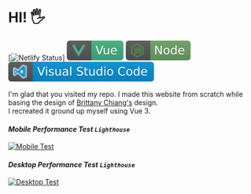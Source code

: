 # HI! 🖐
[![Netlify Status](https://api.netlify.com/api/v1/badges/66774d91-73d9-47cf-933f-e4c2c4ca0158/deploy-status)]
<img src="https://github.com/aleen42/badges/raw/master/src/vue.svg"/>
<img src="https://github.com/aleen42/badges/raw/master/src/node.svg"/>
<img src="https://github.com/aleen42/badges/raw/master/src/visual_studio_code_dfc.svg"/>


I'm glad that you visited my repo. I made this website from scratch while basing the design of  [Brittany Chiang's](https://onepagelove.com/brittany-chiang) design.  
I recreated it ground up myself using Vue 3.

#### ***Mobile Performance Test `Lighthouse`***  
[![Mobile Test](https://i.imgur.com/SFErR8H.png)](https://i.imgur.com/SFErR8H.png)
#### ***Desktop Performance Test `Lighthouse`***  
[![Desktop Test](https://i.imgur.com/vmjJNRM.png)](https://i.imgur.com/vmjJNRM.png)

